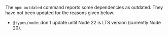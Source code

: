 The `npm outdated` command reports some dependencies as outdated. They have not been updated for the reasons given below:

- `@types/node`: don't update until Node 22 is LTS version (currently Node 20).
